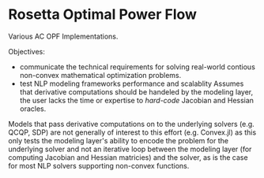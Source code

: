# Rosetta Optimal Power Flow

Various AC OPF Implementations.

Objectives:
- communicate the technical requirements for solving real-world contious non-convex mathematical optimization problems.
- test NLP modeling frameworks performance and scalablity
Assumes that derivative computations should be handeled by the modeling layer, the user lacks the time or expertise to _hard-code_ Jacobian and Hessian oracles.

Models that pass derivative computations on to the underlying solvers (e.g. QCQP, SDP) are not generally of interest to this effort (e.g. Convex.jl) as this only tests the modeling layer's ability to encode the problem for the underlying solver and not an iterative loop between the modeling layer (for computing Jacobian and Hessian matricies) and the solver, as is the case for most NLP solvers supporting non-convex functions.
